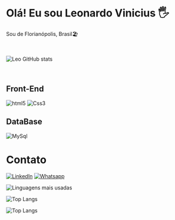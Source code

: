 
<h1>Olá! Eu sou Leonardo Vinicius 🖐️</h1>


<p algin= "center" dir="auto">Sou de Florianópolis, Brasil🏖️</p>

<br>

![Leo GitHub stats](https://github-readme-stats.vercel.app/api?username=levidevbr&show_icons=true&theme=radical)

<div style="display: inline_block"><br/>
  <h2>Front-End</h2>
  <p><img algin= "center" alt="html5" src="https://img.shields.io/badge/HTML5-E34F26?style=for-the-badge&logo=html5&logoColor=white"/>
<img algin= "center" alt="Css3" src="https://img.shields.io/badge/CSS3-1572B6?style=for-the-badge&logo=css3&logoColor=white"/>
  </p>

<h2>DataBase</h2>
<img algin= "center" alt="MySql" src="https://img.shields.io/badge/MySQL-00000F?style=for-the-badge&logo=mysql&logoColor=white"/>
</div>

<h1>Contato</h1>

[![LinkedIn](https://img.shields.io/badge/LinkedIn-0077B5?style=for-the-badge&logo=linkedin&logoColor=white)](https://www.linkedin.com/in/leonardo-vinicius-rosa-de-sousa-7440b311a/)
[![Whatsapp](https://img.shields.io/badge/WhatsApp-25D366?style=for-the-badge&logo=whatsapp&logoColor=white)](https://wa.me/5548991775454?text=Ol%C3%A1%20Leonardo,%20vim%20atraves%20do%20GitHub,%20tudo%20bem?)

![Linguagens mais usadas](https://github-readme-stats.vercel.app/api/top-langs/?username=levidevbr&theme=blue-green)

![Top Langs](https://github-readme-stats.vercel.app/api/top-langs/?username=levidevbr&hide_progress=true)

![Top Langs](https://github-readme-stats.vercel.app/api/top-langs/?username=levidevbr&layout=compact&theme=blue-green)
